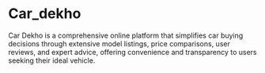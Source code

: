 # Car_dekho
Car Dekho is a comprehensive online platform that simplifies car buying decisions through extensive model listings, price comparisons, user reviews, and expert advice, offering convenience and transparency to users seeking their ideal vehicle.
